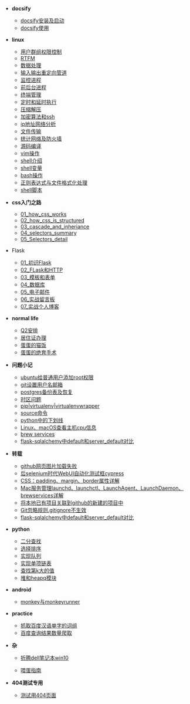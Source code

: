 - **docsify**
  - [docsify安装及启动](docsify/docsify安装及启动.md)
  - [docsify使用](docsify/docsify使用.md)
- **linux**
  - [用户群组权限控制](linux/20200309_用户群组权限控制.md)
  - [RTFM](linux/20200310_RTFM.md)
  - [数据处理](linux/20200315_数据处理.md)
  - [输入输出重定向管道](linux/20200316_输入输出重定向管道.md)
  - [监控进程](linux/20200317_监控进程.md)
  - [前后台进程](linux/20200319_前后台进程.md)
  - [终端管理](linux/20200320_终端管理.md)
  - [定时和延时执行](linux/20200321_定时和延时执行.md)
  - [压缩解压](linux/20200322_压缩解压.md)
  - [加密算法和ssh](linux/20200323_加密算法和ssh.md)
  - [ip地址网络分析](linux/20200324_ip地址网络分析.md)
  - [文件传输](linux/20200324_文件传输.md)
  - [统计网络及防火墙](linux/20200325_统计网络及防火墙.md)
  - [源码编译](linux/20200326_源码编译.md)
  - [vim操作](linux/20200330_vim操作.md)
  - [shell介绍](linux/20200413_shell介绍.md)
  - [shell变量](linux/20200414_shell变量.md)
  - [bash操作](linux/20200421_bash操作.md)
  - [正则表达式与文件格式化处理](linux/20200422_正则表达式与文件格式化处理.md)
  - [shell脚本](linux/20200426_shell脚本.md)
- **css入门之路**
  - [01_how_css_works](css入门之路/01_how_css_works.md)
  - [02_how_css_is_structured](css入门之路/02_how_css_is_structured.md)
  - [03_cascade_and_inheriance](css入门之路/03_cascade_and_inheriance.md)
  - [04_selectors_summary](css入门之路/04_selectors_summary.md)
  - [05_Selectors_detail](css入门之路/05_Selectors_detail.md)
- Flask
  - [01_初识Flask](Flask/01_初识Flask.md)
  - [02_FLask和HTTP](Flask/02_Flask和HTTP.md)
  - [03_模板和表单](Flask/03_模板和表单.md)
  - [04_数据库](Flask/04_数据库.md)
  - [05_电子邮件](Flask/05_电子邮件.md)
  - [06_实战留言板](Flask/06_实战留言板.md)
  - [07_实战个人博客](Flask/07_实战个人博客.md)
- **normal life**  
  - [Q2安排](normal_life/Q2安排.md)
  - [居住证办理](normal_life/居住证办理.md)
  - [蛋蛋的猫饭](normal_life/蛋蛋的猫饭.md)
  - [蛋蛋的绝育手术](normal_life/蛋蛋的绝育手术.md)
- **问题小记**
  - [ubuntu给普通用户添加root权限](问题小记/20200506_ubuntu给普通用户添加root权限.md)
  - [git设置用户名邮箱](问题小记/20200513_git设置用户名邮箱.md)
  - [postgres备份表及恢复](问题小记/20200616_postgres备份表及恢复.md)
  - [时区问题](问题小记/20200707_时区问题.md)
  - [pip|virtualenv|virtualenvwrapper](问题小记/20200803_pip等.md)
  - [source命令](问题小记/20200810_source命令.md)
  - [python中的下划线](问题小记/20200912_python中的'_'.md)
  - [Linux、macOS查看主机cpu信息](问题小记/20210617_linux、macos查看主机cpu信息.md)
  - [brew services](问题小记/20210526_brew_services.md)
  - [flask-sqlalchemy中default和server_default对比](问题小记/flask-sqlalchemy中default和server_default对比.md)
- **转载**
  - [github网页图片加载失败](转载/Github网页上图片显示失败.md)
  - [后selenium时代WebUI自动化测试框cypress](转载/后selenium时代WebUI自动化测试框cypress.md)
  - [CSS：padding、margin、border属性详解](转载/CSS：padding、margin、border属性详解.md)
  - [Mac服务管理launchd、launchctl、LaunchAgent、LaunchDaemon、brewservices详解](转载/Mac服务管理launchd、launchctl、LaunchAgent、LaunchDaemon、brewservices详解.md)
  - [将本地已有项目关联到github的新建的项目中](转载/将本地已有项目关联到github的新建的项目中.md)
  - [Git忽略规则.gitignore不生效](转载/Git忽略规则.gitignore不生效.md)
  - [flask-sqlalchemy中default和server_default对比](转载/flask-sqlalchemy中default和server_default对比.md)
- **python**
  - [二分查找](data_structure&algorithm/1.1_二分查找.md)
  - [选择排序](data_structure&algorithm/选择排序.md)
  - [实现队列](data_structure&algorithm/实现队列.md)
  - [实现单项链表](data_structure&algorithm/实现单项链表.md)
  - [查找第k大的值](data_structure&algorithm/查找第k大的值.md)
  - [堆和heapq模块](data_structure&algorithm/堆和heapq模块.md)
- **android**
  - [monkey与monkeyrunner](android/monkey与monkeyrunner.md)
- **practice**
  - [抓取百度汉语单字的词组](practice/抓取百度汉语单字的词组.md)
  - [百度查询结果数量爬取](practice/百度查询结果数量爬取.md)
- **杂**
  - [折腾dell笔记本win10](杂/折腾dell笔记本win10.md)
  
  - [喂蛋指南](杂/喂蛋指南.md)
- **404测试专用**
  
  - [测试用404页面](404测试.md)


